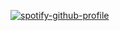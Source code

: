 [![spotify-github-profile](https://spotify-github-profile.kittinanx.com/api/view?uid=31z2idpn5eieetgvh6x6kzjvrqlu&cover_image=true&theme=default&show_offline=false&background_color=121212&interchange=false&bar_color_cover=true)](https://github.com/kittinan/spotify-github-profile)
